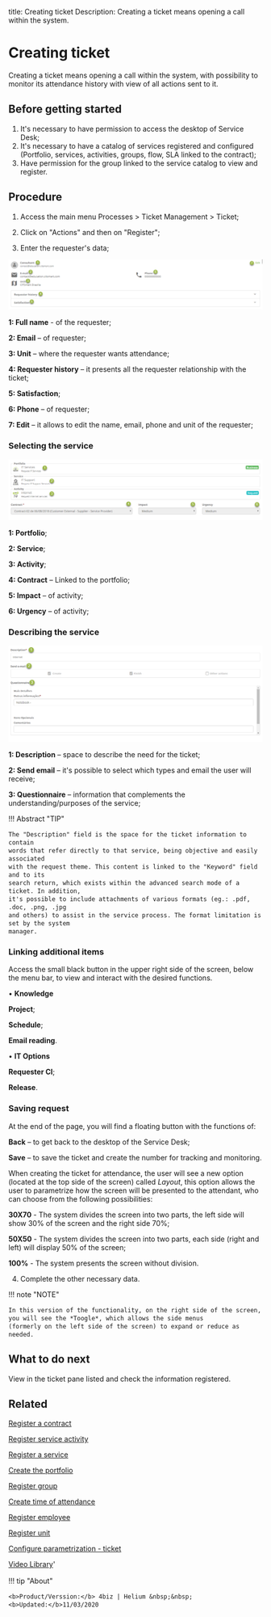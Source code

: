 title:  Creating ticket
Description: Creating a ticket means opening a call within the system.

# Creating ticket

Creating a ticket means opening a call within the system, with possibility to monitor its attendance history with view of all actions sent to it.

## Before getting started

1.	It's necessary to have permission to access the desktop of Service Desk;
2.	It's necessary to have a catalog of services registered and configured (Portfolio, services, activities, groups, flow, SLA linked to the contract);
3.	Have permission for the group linked to the service catalog to view and register.


## Procedure

1.	Access the main menu Processes > Ticket Management > Ticket;
2.	Click on "Actions" and then on "Register";

3.	Enter the requester's data;

![procedure ticket 4biz][1]

**1: Full name** - of the requester;

**2: Email** – of requester;

**3: Unit** – where the requester wants attendance;

**4: Requester history** – it presents all the requester relationship with the ticket;

**5: Satisfaction**;

**6: Phone** – of requester;

**7: Edit** – it allows to edit the name, email, phone and unit of the requester;

### Selecting the service

![Select service ticket 4biz][2]

**1: Portfolio**;

**2: Service**;

**3: Activity**;

**4: Contract** – Linked to the portfolio;

**5: Impact** – of activity;

**6: Urgency** – of activity;


### Describing the service

![Description service 4biz][3]

**1: Description** – space to describe the need for the ticket;

**2: Send email** – it's possible to select which types and email the user will receive;

**3: Questionnaire** – information that complements the understanding/purposes of the service;

!!! Abstract "TIP"

    The "Description" field is the space for the ticket information to contain 
    words that refer directly to that service, being objective and easily associated 
    with the request theme. This content is linked to the "Keyword" field and to its 
    search return, which exists within the advanced search mode of a ticket. In addition, 
    it's possible to include attachments of various formats (eg.: .pdf, .doc, .png, .jpg 
    and others) to assist in the service process. The format limitation is set by the system 
    manager.

### Linking additional items

Access the small black button in the upper right side of the screen, below the menu bar, to view and interact with the desired functions.

•	**Knowledge**

**Project**;

**Schedule**;

**Email reading**.

•	**IT Options**

**Requester CI**;

**Release**.

### Saving request

At the end of the page, you will find a floating button with the functions of:

**Back** – to get back to the desktop of the Service Desk;

**Save** – to save the ticket and create the number for tracking and monitoring.


When creating the ticket for attendance, the user will see a new option (located at the top side of the screen) called *Layout*, this option allows the user to parametrize how the screen will be presented to the attendant, who can choose from the following possibilities:

**30X70** - The system divides the screen into two parts, the left side will show 30% of the screen and the right side 70%;

**50X50** - The system divides the screen into two parts, each side (right and left) will display 50% of the screen;

**100%** - The system presents the screen without division.


4.  Complete the other necessary data.



!!! note "NOTE"

    In this version of the functionality, on the right side of the screen, you will see the *Toogle*, which allows the side menus
    (formerly on the left side of the screen) to expand or reduce as needed.


















What to do next
-------------------

View in the ticket pane listed and check the information registered.

Related
-----------

[Register a contract](/en-us/4biz-helium/additional-features/contract-management/use/register-contract.html)

[Register service activity](/en-us/4biz-helium/processes/portfolio-and-catalog/use/register-service-activity.html)

[Register a service](/en-us/4biz-helium/processes/portfolio-and-catalog/use/register-a-service.html)

[Create the portfolio](/en-us/4biz-helium/processes/portfolio-and-catalog/use/create-the-portfolio.html)

[Register group](/en-us/4biz-helium/initial-settings/access-settings/user/register-groups.html)

[Create time of attendance](/en-us/4biz-helium/processes/service-level/configuration/create-time-attendance.html)

[Register employee](/en-us/4biz-helium/initial-settings/access-settings/user/register-employee.html)

[Register unit](/en-us/4biz-helium/platform-administration/region-and-language/register-unit.html)

[Configure parametrization - ticket](/en-us/4biz-helium/platform-administration/parameters-list/configure-parametrization-ticket.html)

<i class='fa fa-youtube-play  fa-2x' style='color:#97ce17;vertical-align: middle;'> </i> [Video Library](https://www.youtube.com/playlist?list=PLB5qK2uzf2RNrJnhiXj3dbmgsm9-quhfz)'

[1]:images/procedure-ticket-4biz.png
[2]:images/Select-service-ticket-4biz.png
[3]:images/Description-service-4biz.png


!!! tip "About"

    <b>Product/Verssion:</b> 4biz | Helium &nbsp;&nbsp;
    <b>Updated:</b>11/03/2020

